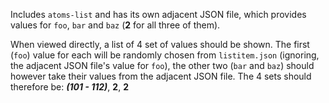 Includes `atoms-list` and has its own adjacent JSON file, which provides values for `foo`, `bar` and `baz` (**2** for all three of them).

When viewed directly, a list of 4 set of values should be shown. The first (`foo`) value for each will be randomly chosen from `listitem.json` (ignoring, the adjacent JSON file's value for `foo`), the other two (`bar` and `baz`) should however take their values from the adjacent JSON file. The 4 sets should therefore be: _**(101 - 112)**_, **2**, **2**